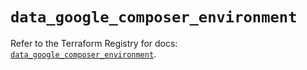 # `data_google_composer_environment`

Refer to the Terraform Registry for docs: [`data_google_composer_environment`](https://registry.terraform.io/providers/hashicorp/google/6.4.0/docs/data-sources/composer_environment).
